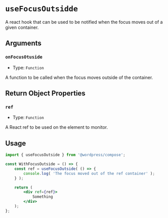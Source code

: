 `useFocusOutsidde`
======================

A react hook that can be used to be notified when the focus moves out of a given container.

## Arguments

### `onFocusOtuside`

- Type: `Function`

A function to be called when the focus moves outside of the container.

## Return Object Properties

### `ref`

- Type: `Function`

A React ref to be used on the element to monitor.

## Usage

```jsx
import { useFocusOutside } from '@wordpress/compose';

const WithFocusOutside = () => {
	const ref = useFocusOutside( () => {
		console.log( 'The focus moved out of the ref container' );
	} );

	return (
		<div ref={ref}>
			Something
		</div> 
	);
};
```